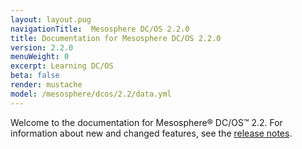 ```yaml
---
layout: layout.pug
navigationTitle:  Mesosphere DC/OS 2.2.0
title: Documentation for Mesosphere DC/OS 2.2.0
version: 2.2.0
menuWeight: 0
excerpt: Learning DC/OS
beta: false 
render: mustache
model: /mesosphere/dcos/2.2/data.yml
---
```


Welcome to the documentation for Mesosphere&reg; DC/OS&trade; 2.2. For information about new and changed features, see the [release notes](/mesosphere/dcos/2.2/release-notes/2.2/). 
